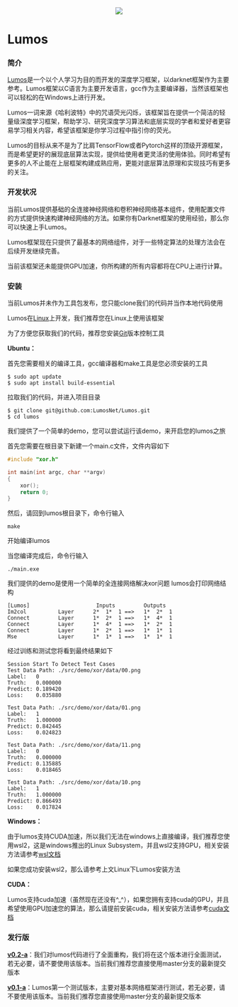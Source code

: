 <div align="center">
  <img src="https://github.com/LumosNet/Lumos/blob/master/img/Lumos.png">
</div>

# Lumos

### 简介

[Lumos](https://gitee.com/lumos-net/lumos)是一个以个人学习为目的而开发的深度学习框架，以darknet框架作为主要参考。Lumos框架以C语言为主要开发语言，gcc作为主要编译器，当然该框架也可以轻松的在Windows上进行开发。

Lumos一词来源《哈利波特》中的咒语荧光闪烁，该框架旨在提供一个简洁的轻量级深度学习框架，帮助学习、研究深度学习算法和底层实现的学者和爱好者更容易学习相关内容，希望该框架是你学习过程中指引你的荧光。

Lumos的目标从来不是为了比肩TensorFlow或者Pytorch这样的顶级开源框架，而是希望更好的展现底层算法实现，提供给使用者更灵活的使用体验。同时希望有更多的人不止能在上层框架构建成熟应用，更能对底层算法原理和实现技巧有更多的关注。



### 开发状况

当前Lumos提供基础的全连接神经网络和卷积神经网络基本组件，使用配置文件的方式提供快速构建神经网络的方法。如果你有Darknet框架的使用经验，那么你可以快速上手Lumos。

Lumos框架现在只提供了最基本的网络组件，对于一些特定算法的处理方法会在后续开发继续完善。

当前该框架还未能提供GPU加速，你所构建的所有内容都将在CPU上进行计算。



### 安装

当前Lumos并未作为工具包发布，您只能clone我们的代码并当作本地代码使用

Lumos在[Linux](https://www.linux.org/)上开发，我们推荐您在Linux上使用该框架

为了方便您获取我们的代码，推荐您安装[Git](https://git-scm.com/)版本控制工具

**Ubuntu：**

首先您需要相关的编译工具，gcc编译器和make工具是您必须安装的工具

```shell
$ sudo apt update
$ sudo apt install build-essential
```

拉取我们的代码，并进入项目目录

```shell
$ git clone git@github.com:LumosNet/Lumos.git
$ cd lumos
```

我们提供了一个简单的demo，您可以尝试运行该demo，来开启您的lumos之旅

首先您需要在根目录下新建一个main.c文件，文件内容如下

```c
#include "xor.h"

int main(int argc, char **argv)
{
    xor();
    return 0;
}
```

然后，请回到lumos根目录下，命令行输入

```shell
make
```

开始编译lumos

当您编译完成后，命令行输入

```shell
./main.exe
```

我们提供的demo是使用一个简单的全连接网络解决xor问题
lumos会打印网络结构

```shell
[Lumos]                     Inputs         Outputs
Im2col          Layer      2*  1*  1 ==>   1*  2*  1
Connect         Layer      1*  2*  1 ==>   1*  4*  1
Connect         Layer      1*  4*  1 ==>   1*  2*  1
Connect         Layer      1*  2*  1 ==>   1*  1*  1
Mse             Layer      1*  1*  1 ==>   1*  1*  1
```

经过训练和测试您将看到最终结果如下

```shell
Session Start To Detect Test Cases
Test Data Path: ./src/demo/xor/data/00.png
Label:   0
Truth:   0.000000
Predict: 0.189420
Loss:    0.035880

Test Data Path: ./src/demo/xor/data/01.png
Label:   1
Truth:   1.000000
Predict: 0.842445
Loss:    0.024823

Test Data Path: ./src/demo/xor/data/11.png
Label:   0
Truth:   0.000000
Predict: 0.135885
Loss:    0.018465

Test Data Path: ./src/demo/xor/data/10.png
Label:   1
Truth:   1.000000
Predict: 0.866493
Loss:    0.017824
```


**Windows：**

由于lumos支持CUDA加速，所以我们无法在windows上直接编译，我们推荐您使用wsl2，这是windows推出的Linux Subsystem，并且wsl2支持GPU，相关安装方法请参考[wsl文档](https://docs.microsoft.com/zh-cn/windows/wsl/)

如果您成功安装wsl2，那么请参考上文Linux下Lumos安装方法



**CUDA：**

Lumos支持cuda加速（虽然现在还没有^_^），如果您拥有支持cuda的GPU，并且希望使用GPU加速您的算法，那么请提前安装cuda，相关安装方法请参考[cuda文档](https://docs.nvidia.com/cuda/cuda-toolkit-release-notes/index.html)



### 发行版

**[v0.2-a](https://github.com/LumosNet/Lumos/tree/v0.2-a/)**：我们对lumos代码进行了全面重构，我们将在这个版本进行全面测试，若无必要，请不要使用该版本。当前我们推荐您直接使用master分支的最新提交版本

**[v0.1-a](https://github.com/LumosNet/Lumos/tree/v0.1-a/)**：Lumos第一个测试版本，主要对基本网络框架进行测试，若无必要，请不要使用该版本。当前我们推荐您直接使用master分支的最新提交版本

